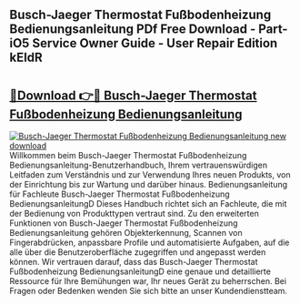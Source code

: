 ## Busch-Jaeger Thermostat Fußbodenheizung Bedienungsanleitung PDf Free Download - Part-iO5 Service Owner Guide - User Repair Edition kEIdR

# <h2><a href="http://df4w9l.blite.top/?on=Busch-Jaeger+Thermostat+Fu%c3%9fbodenheizung+Bedienungsanleitung">🔗Download 👉🔴 Busch-Jaeger Thermostat Fußbodenheizung Bedienungsanleitung</a></h2>

[![Busch-Jaeger Thermostat Fußbodenheizung Bedienungsanleitung new download](https://i.imgur.com/lujVjoI.png)](http://df4w9l.blite.top/?on=Busch-Jaeger+Thermostat+Fu%c3%9fbodenheizung+Bedienungsanleitung)
Willkommen beim Busch-Jaeger Thermostat Fußbodenheizung Bedienungsanleitung-Benutzerhandbuch, Ihrem vertrauenswürdigen Leitfaden zum Verständnis und zur Verwendung Ihres neuen Produkts, von der Einrichtung bis zur Wartung und darüber hinaus. Bedienungsanleitung für Fachleute Busch-Jaeger Thermostat Fußbodenheizung BedienungsanleitungD Dieses Handbuch richtet sich an Fachleute, die mit der Bedienung von Produkttypen vertraut sind. Zu den erweiterten Funktionen von Busch-Jaeger Thermostat Fußbodenheizung Bedienungsanleitung gehören Objekterkennung, Scannen von Fingerabdrücken, anpassbare Profile und automatisierte Aufgaben, auf die alle über die Benutzeroberfläche zugegriffen und angepasst werden können. Wir vertrauen darauf, dass das Busch-Jaeger Thermostat Fußbodenheizung BedienungsanleitungD eine genaue und detaillierte Ressource für Ihre Bemühungen war, Ihr neues Gerät zu beherrschen. Bei Fragen oder Bedenken wenden Sie sich bitte an unser Kundendienstteam.
